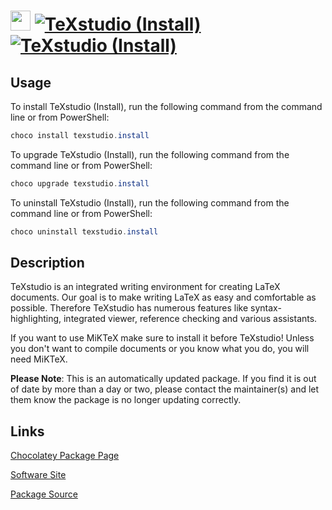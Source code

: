 ﻿# <img src="https://cdn.jsdelivr.net/gh/mkevenaar/chocolatey-packages@40810f199752424b7b3e7b70bf9a8a2a2d426518/icons/texstudio.png" width="32" height="32"/> [![TeXstudio (Install)](https://img.shields.io/chocolatey/v/texstudio.install.svg?label=TeXstudio+(Install))](https://chocolatey.org/packages/texstudio.install) [![TeXstudio (Install)](https://img.shields.io/chocolatey/dt/texstudio.install.svg)](https://chocolatey.org/packages/texstudio.install)

## Usage

To install TeXstudio (Install), run the following command from the command line or from PowerShell:

```powershell
choco install texstudio.install
```

To upgrade TeXstudio (Install), run the following command from the command line or from PowerShell:

```powershell
choco upgrade texstudio.install
```

To uninstall TeXstudio (Install), run the following command from the command line or from PowerShell:

```powershell
choco uninstall texstudio.install
```

## Description

TeXstudio is an integrated writing environment for creating LaTeX documents. Our goal is to make writing LaTeX as easy and comfortable as possible. Therefore TeXstudio has numerous features like syntax-highlighting, integrated viewer, reference checking and various assistants.

If you want to use MiKTeX make sure to install it before TeXstudio! Unless you don't want to compile documents or you know what you do, you will need MiKTeX.

**Please Note**: This is an automatically updated package. If you find it is
out of date by more than a day or two, please contact the maintainer(s) and
let them know the package is no longer updating correctly.


## Links

[Chocolatey Package Page](https://chocolatey.org/packages/texstudio.install)

[Software Site](https://www.texstudio.org/)

[Package Source](https://github.com/mkevenaar/chocolatey-packages/tree/master/automatic/texstudio.install)

